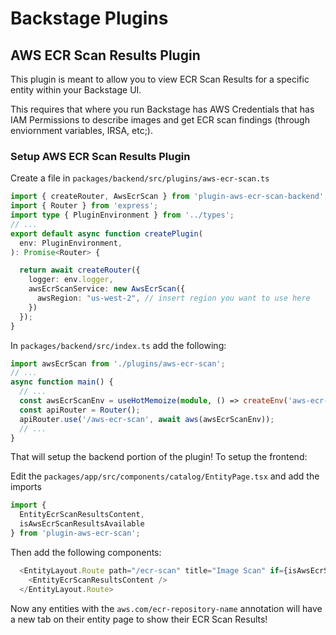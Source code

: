 # Backstage Plugins

## AWS ECR Scan Results Plugin

This plugin is meant to allow you to view ECR Scan Results for a specific entity within your Backstage UI. 

This requires that where you run Backstage has AWS Credentials that has IAM Permissions to describe images and get ECR scan findings (through enviornment variables, IRSA, etc;).

### Setup AWS ECR Scan Results Plugin

Create a file in `packages/backend/src/plugins/aws-ecr-scan.ts`

```typescript
import { createRouter, AwsEcrScan } from 'plugin-aws-ecr-scan-backend';
import { Router } from 'express';
import type { PluginEnvironment } from '../types';
// ...
export default async function createPlugin(
  env: PluginEnvironment,
): Promise<Router> {

  return await createRouter({
    logger: env.logger,
    awsEcrScanService: new AwsEcrScan({
      awsRegion: "us-west-2", // insert region you want to use here
    })
  });
}
```


In `packages/backend/src/index.ts` add the following:

```typescript
import awsEcrScan from './plugins/aws-ecr-scan';
// ...
async function main() {
  // ...
  const awsEcrScanEnv = useHotMemoize(module, () => createEnv('aws-ecr-scan'));
  const apiRouter = Router();
  apiRouter.use('/aws-ecr-scan', await aws(awsEcrScanEnv));
  // ...
}
```

That will setup the backend portion of the plugin! To setup the frontend:

Edit the `packages/app/src/components/catalog/EntityPage.tsx` and add the imports

```typescript jsx
import {
  EntityEcrScanResultsContent, 
  isAwsEcrScanResultsAvailable 
} from 'plugin-aws-ecr-scan';
```

Then add the following components:

```typescript jsx
  <EntityLayout.Route path="/ecr-scan" title="Image Scan" if={isAwsEcrScanResultsAvailable}>
    <EntityEcrScanResultsContent />
  </EntityLayout.Route>
```

Now any entities with the `aws.com/ecr-repository-name` annotation will have a new tab on their entity page to show their ECR Scan Results!